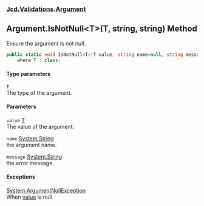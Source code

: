 ### [Jcd.Validations](Jcd_Validations.md 'Jcd.Validations').[Argument](Jcd_Validations_Argument.md 'Jcd.Validations.Argument')
## Argument.IsNotNull&lt;T&gt;(T, string, string) Method
Ensure the argument is not null.  
```csharp
public static void IsNotNull<T>(T value, string name=null, string message=null)
    where T : class;
```
#### Type parameters
<a name='Jcd_Validations_Argument_IsNotNull_T_(T_string_string)_T'></a>
`T`  
The type of the argument.
  
#### Parameters
<a name='Jcd_Validations_Argument_IsNotNull_T_(T_string_string)_value'></a>
`value` [T](Jcd_Validations_Argument_IsNotNull_T_(T_string_string).md#Jcd_Validations_Argument_IsNotNull_T_(T_string_string)_T 'Jcd.Validations.Argument.IsNotNull&lt;T&gt;(T, string, string).T')  
The value of the argument.
  
<a name='Jcd_Validations_Argument_IsNotNull_T_(T_string_string)_name'></a>
`name` [System.String](https://docs.microsoft.com/en-us/dotnet/api/System.String 'System.String')  
the argument name.
  
<a name='Jcd_Validations_Argument_IsNotNull_T_(T_string_string)_message'></a>
`message` [System.String](https://docs.microsoft.com/en-us/dotnet/api/System.String 'System.String')  
the error message.
  
#### Exceptions
[System.ArgumentNullException](https://docs.microsoft.com/en-us/dotnet/api/System.ArgumentNullException 'System.ArgumentNullException')  
When [value](Jcd_Validations_Argument_IsNotNull_T_(T_string_string).md#Jcd_Validations_Argument_IsNotNull_T_(T_string_string)_value 'Jcd.Validations.Argument.IsNotNull&lt;T&gt;(T, string, string).value') is null
